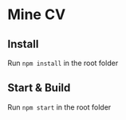 # Mine CV

## Install

Run `npm install` in the root folder

## Start & Build

Run `npm start` in the root folder
